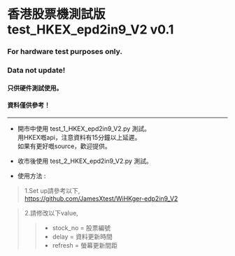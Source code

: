 # 香港股票機測試版 test_HKEX_epd2in9_V2 v0.1
### For hardware test  purposes only.  
### Data not update!  
  
#### 只供硬件測試使用。  
#### 資料僅供參考！  
---
+ 開市中使用 test_1_HKEX_epd2in9_V2.py 測試。  
用HKEX嘅api，注意資料有15分鐘以上延遲。  
如果有更好嘅source，歡迎提供。  

+ 收市後使用 test_2_HKEX_epd2in9_V2.py 測試。  

+ 使用方法 :  
>1.Set up請參考以下,  
https://github.com/JamesXtest/WiHKger-edp2in9_V2
  
  
>2.請修改以下value,  
>>- stock_no	= 股票編號  
>>- delay 		= 資料更新時間  
>>- refresh 	= 螢幕更新間距  

